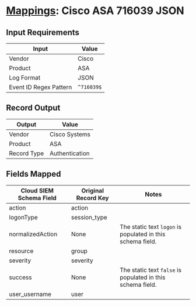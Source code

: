 # [Mappings](README.md): Cisco ASA 716039 JSON

## Input Requirements

|Input|Value|
|-----|-----|
|Vendor|Cisco|
|Product|ASA|
|Log Format|JSON|
|Event ID Regex Pattern|`^716039$`|

## Record Output

|Output|Value|
|------|-----|
|Vendor|Cisco Systems|
|Product|ASA|
|Record Type|Authentication|

## Fields Mapped

|Cloud SIEM Schema Field|Original Record Key|Notes|
|-----------------------|-------------------|-----|
|action|action||
|logonType|session_type||
|normalizedAction|None|The static text `logon` is populated in this schema field.|
|resource|group||
|severity|severity||
|success|None|The static text `false` is populated in this schema field.|
|user_username|user||

